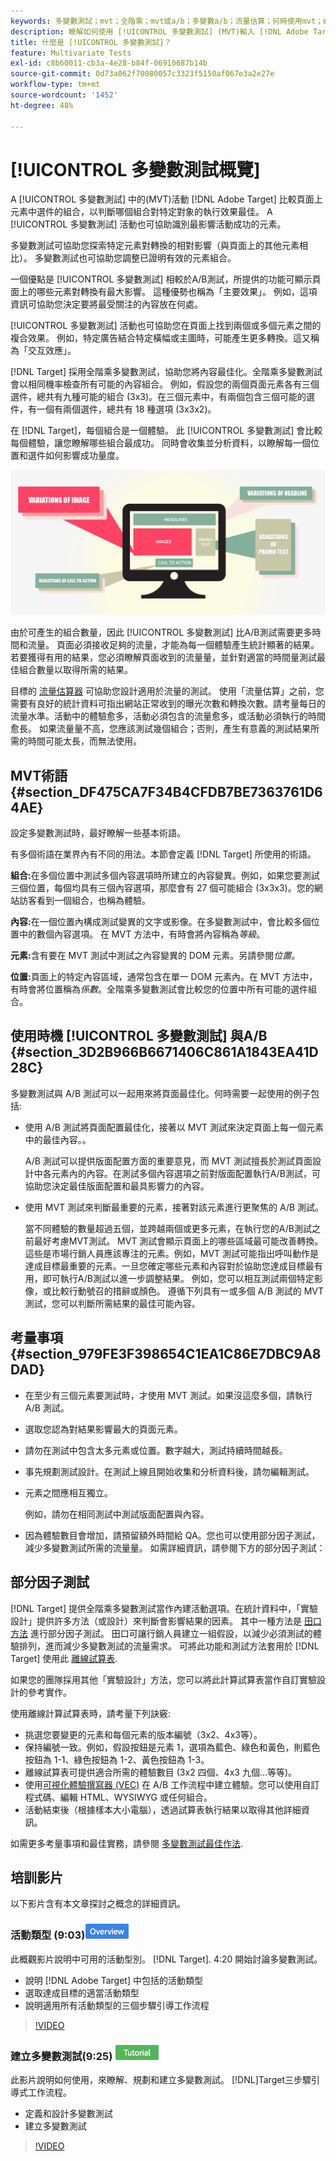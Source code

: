 ```yaml
---
keywords: 多變數測試；mvt；全階乘；mvt或a/b；多變數a/b；流量估算；何時使用mvt；mvt考量；多變數；部分階乘；部分階乘；全階乘
description: 瞭解如何使用 [!UICONTROL 多變數測試] (MVT)輸入 [!DNL Adobe Target] 比較頁面上元素中的選件組合，以判斷哪個組合執行時效果最佳。
title: 什麼是 [!UICONTROL 多變數測試]？
feature: Multivariate Tests
exl-id: c8b60011-cb3a-4e28-b84f-06910687b14b
source-git-commit: 0d73a062f70080057c3323f5150af067e3a2e27e
workflow-type: tm+mt
source-wordcount: '1452'
ht-degree: 48%

---
```


# [!UICONTROL 多變數測試概覽]

A [!UICONTROL 多變數測試] 中的(MVT)活動 [!DNL Adobe Target] 比較頁面上元素中選件的組合，以判斷哪個組合對特定對象的執行效果最佳。 A [!UICONTROL 多變數測試] 活動也可協助識別最影響活動成功的元素。

多變數測試可協助您探索特定元素對轉換的相對影響（與頁面上的其他元素相比）。 多變數測試也可協助您調整已證明有效的元素組合。

一個優點是 [!UICONTROL 多變數測試] 相較於A/B測試，所提供的功能可顯示頁面上的哪些元素對轉換有最大影響。 這種優勢也稱為「主要效果」。 例如，這項資訊可協助您決定要將最受關注的內容放在何處。

[!UICONTROL 多變數測試] 活動也可協助您在頁面上找到兩個或多個元素之間的複合效果。 例如，特定廣告結合特定橫幅或主圖時，可能產生更多轉換。這又稱為「交互效應」。

[!DNL Target] 採用全階乘多變數測試，協助您將內容最佳化。全階乘多變數測試會以相同機率檢查所有可能的內容組合。 例如，假設您的兩個頁面元素各有三個選件，總共有九種可能的組合 (3x3)。在三個元素中，有兩個包含三個可能的選件，有一個有兩個選件，總共有 18 種選項 (3x3x2)。

在 [!DNL Target]，每個組合是一個體驗。 此 [!UICONTROL 多變數測試] 會比較每個體驗，讓您瞭解哪些組合最成功。 同時會收集並分析資料，以瞭解每一個位置和選件如何影響成功量度。

![多變數影像](assets/multivariate.png)

由於可產生的組合數量，因此 [!UICONTROL 多變數測試] 比A/B測試需要更多時間和流量。 頁面必須接收足夠的流量，才能為每一個體驗產生統計顯著的結果。若要獲得有用的結果，您必須瞭解頁面收到的流量量，並針對適當的時間量測試最佳組合數量以取得所需的結果。

目標的 [流量估算器](/help/main/c-activities/c-multivariate-testing/t-create-multivariate-test/traffic-estimator.md#task_71AA6922AFD447EA8C5E610A78ABA714) 可協助您設計適用於流量的測試。 使用「流量估算」之前，您需要有良好的統計資料可指出網站正常收到的曝光次數和轉換次數。請考量每日的流量水準。活動中的體驗愈多，活動必須包含的流量愈多，或活動必須執行的時間愈長。 如果流量量不高，您應該測試幾個組合；否則，產生有意義的測試結果所需的時間可能太長，而無法使用。

## MVT術語 {#section_DF475CA7F34B4CFDB7BE7363761D64AE}

設定多變數測試時，最好瞭解一些基本術語。

有多個術語在業界內有不同的用法。本節會定義 [!DNL Target] 所使用的術語。

**組合:**&#x200B;在多個位置中測試多個內容選項時所建立的內容變異。例如，如果您要測試三個位置，每個均具有三個內容選項，那麼會有 27 個可能組合 (3x3x3)。您的網站訪客看到一個組合，也稱為體驗。

**內容:**&#x200B;在一個位置內構成測試變異的文字或影像。在多變數測試中，會比較多個位置中的數個內容選項。 在 MVT 方法中，有時會將內容稱為&#x200B;*等級*。

**元素:**&#x200B;含有要在 MVT 測試中測試之內容變異的 DOM 元素。另請參閱&#x200B;*位置*。

**位置:**&#x200B;頁面上的特定內容區域，通常包含在單一 DOM 元素內。在 MVT 方法中，有時會將位置稱為&#x200B;*係數*。全階乘多變數測試會比較您的位置中所有可能的選件組合。

## 使用時機 [!UICONTROL 多變數測試] 與A/B {#section_3D2B966B6671406C861A1843EA41D28C}

多變數測試與 A/B 測試可以一起用來將頁面最佳化。何時需要一起使用的例子包括:

* 使用 A/B 測試將頁面配置最佳化，接著以 MVT 測試來決定頁面上每一個元素中的最佳內容。。

  A/B 測試可以提供版面配置方面的重要意見，而 MVT 測試擅長於測試頁面設計中各元素內的內容。在測試多個內容選項之前對版面配置執行A/B測試，可協助您決定最佳版面配置和最具影響力的內容。

* 使用 MVT 測試來判斷最重要的元素，接著對該元素進行更聚焦的 A/B 測試。

  當不同體驗的數量超過五個，並跨越兩個或更多元素，在執行您的A/B測試之前最好考慮MVT測試。 MVT 測試會顯示頁面上的哪些區域最可能改善轉換。這些是市場行銷人員應該專注的元素。例如，MVT 測試可能指出呼叫動作是達成目標最重要的元素。一旦您確定哪些元素和內容對於協助您達成目標最有用，即可執行A/B測試以進一步調整結果。 例如，您可以相互測試兩個特定影像，或比較行動號召的措辭或顏色。 遵循下列具有一或多個 A/B 測試的 MVT 測試，您可以判斷所需結果的最佳可能內容。

## 考量事項 {#section_979FE3F398654C1EA1C86E7DBC9A8DAD}

* 在至少有三個元素要測試時，才使用 MVT 測試。如果沒這麼多個，請執行 A/B 測試。
* 選取您認為對結果影響最大的頁面元素。
* 請勿在測試中包含太多元素或位置。數字越大，測試持續時間越長。
* 事先規劃測試設計。在測試上線且開始收集和分析資料後，請勿編輯測試。
* 元素之間應相互獨立。

  例如，請勿在相同測試中測試版面配置與內容。

* 因為體驗數目會增加，請預留額外時間給 QA。您也可以使用部分因子測試，減少多變數測試所需的流量量。 如需詳細資訊，請參閱下方的部分因子測試：

## 部分因子測試

[!DNL Target] 提供全階乘多變數測試當作內建活動選項。在統計資料中，「實驗設計」提供許多方法（或設計）來判斷會影響結果的因素。 其中一種方法是 [田口方法](https://en.wikipedia.org/wiki/Taguchi_methods) 進行部分因子測試。 田口可讓行銷人員建立一組假設，以減少必須測試的體驗排列，進而減少多變數測試的流量需求。 可將此功能和測試方法套用於 [!DNL Target] 使用此 [離線試算表](/help/main/assets/MVT-Taguchi-Partial-Factorial-Design-02102017.xlsx).

如果您的團隊採用其他「實驗設計」方法，您可以將此計算試算表當作自訂實驗設計的參考實作。

使用離線計算試算表時，請考量下列訣竅:

* 挑選您要變更的元素和每個元素的版本編號（3x2、4x3等）。
* 保持編號一致。例如，假設按鈕是元素 1，選項為藍色、綠色和黃色，則藍色按鈕為 1-1、綠色按鈕為 1-2、黃色按鈕為 1-3。
* 離線試算表可提供適合所需的體驗數目 (3x2 四個、4x3 九個...等等)。
* 使用[可視化體驗撰寫器 (VEC)](/help/main/c-experiences/experiences.md) 在 A/B 工作流程中建立體驗。您可以使用自訂程式碼、編輯 HTML、WYSIWYG 或任何組合。
* 活動結束後（根據樣本大小電腦），透過試算表執行結果以取得其他詳細資訊。

如需更多考量事項和最佳實務，請參閱 [多變數測試最佳作法](/help/main/c-activities/c-multivariate-testing/best-practices.md#reference_53635817FFB741EF8C4E56CC70688EDD).

## 培訓影片

以下影片含有本文章探討之概念的詳細資訊。

### 活動類型 (9:03)![Overview badge](/help/main/assets/overview.png)

此概觀影片說明中可用的活動型別。 [!DNL Target]. 4:20 開始討論多變數測試。

* 說明 [!DNL Adobe Target] 中包括的活動類型
* 選取達成目標的適當活動類型
* 說明適用所有活動類型的三個步驟引導工作流程

>[!VIDEO](https://video.tv.adobe.com/v/17386)

### 建立多變數測試(9:25) ![教學課程徽章](/help/main/assets/tutorial.png)

此影片說明如何使用，來瞭解、規劃和建立多變數測試。 [!DNL]Target三步驟引導式工作流程。

* 定義和設計多變數測試
* 建立多變數測試

>[!VIDEO](https://video.tv.adobe.com/v/17395)
